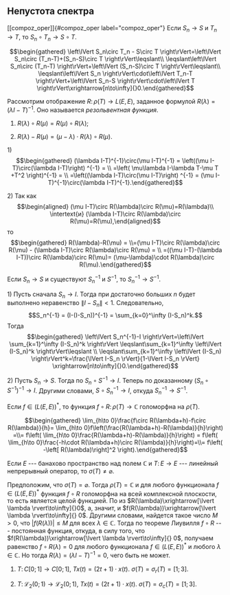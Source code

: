

Непустота спектра
-----------------

[\[compoz\_oper\]]{#compoz_oper label="compoz_oper"} Если $S_n\to S$ и
$T_n\to T$, то $S_n\circ T_n \to S\circ T$.

$$\begin{gathered}
\left\lVert S_n\circ T_n - S\circ T \right\rVert=\left\lVert S_n\circ (T_n-T)+(S_n-S)\circ T \right\rVert\leqslant\\
\leqslant\left\lVert S_n\circ (T_n-T) \right\rVert+\left\lVert (S_n-S)\circ T \right\rVert\leqslant\\
\leqslant\left\lVert S_n \right\rVert\cdot\left\lVert T_n-T \right\rVert+\left\lVert S_n-S \right\rVert\cdot\left\lVert T \right\rVert\xrightarrow[n\to\infty]{}0.\end{gathered}$$

Рассмотрим отображение $R\colon\rho(T)\to L(E,E)$, заданное формулой
$R(\lambda)=(\lambda I-T)^{-1}$. Оно называется *резольвентная функция*.

1.  $R(\lambda)\circ R(\mu) = R(\mu)\circ R(\lambda)$;

2.  $R(\lambda)-R(\mu) = (\mu-\lambda)\cdot R(\lambda)\circ R(\mu)$.

1\) $$\begin{gathered}
(\lambda I-T)^{-1}\circ(\mu I-T)^{-1} = \left((\mu I-T)\circ(\lambda I-T)\right) ^{-1} = \\
=\left( \mu\lambda I-\lambda T-\mu T +T^2 \right)^{-1} = \\
=\left((\lambda I-T)\circ(\mu I-T)\right) ^{-1} = (\mu I-T)^{-1}\circ(\lambda I-T)^{-1}.\end{gathered}$$

2\) Так как $$\begin{aligned}
(\mu I-T)\circ R(\lambda)\circ R(\mu)=R(\lambda)\\
\intertext{и}
(\lambda I-T)\circ R(\lambda)\circ R(\mu)=R(\mu),\end{aligned}$$ то
$$\begin{gathered}
R(\lambda)-R(\mu) = \\=(\mu I-T)\circ R(\lambda)\circ R(\mu) - (\lambda I-T)\circ R(\lambda)\circ R(\mu) = \\
=((\mu I-T)-(\lambda I-T))\circ R(\lambda)\circ R(\mu)= (\mu-\lambda)\cdot R(\lambda)\circ R(\mu).\end{gathered}$$

Если $S_n\to S$ и существуют $S_n^{-1}$ и $S^{-1}$, то
$S_n^{-1}\to S^{-1}$.

1\) Пусть сначала $S_n\to I$. Тогда при достаточно больших $n$ будет
выполнено неравенство $\lVert I-S_n \rVert<1$. Следовательно,
$$S_n^{-1} = (I-(I-S_n))^{-1} = \sum_{k=0}^\infty (I-S_n)^k.$$ Тогда
$$\begin{gathered}
\left\lVert S_n^{-1}-I \right\rVert=\left\lVert \sum_{k=1}^\infty (I-S_n)^k \right\rVert
\leqslant\sum_{k=1}^\infty \left\lVert (I-S_n)^k \right\rVert\leqslant \\
\leqslant\sum_{k=1}^\infty \left\lVert (I-S_n) \right\rVert^k=\frac{\lVert I-S_n \rVert}{1-\lVert I-S_n \rVert}
\xrightarrow[n\to\infty]{}0.\end{gathered}$$

2\) Пусть $S_n\to S$. Тогда по $S_n\circ S^{-1}\to I$. Теперь по
доказанному $(S_n\circ S^{-1})^{-1}\to I$. Другими словами,
$S\circ S_n^{-1}\to I$, откуда $S_n^{-1}\to S^{-1}$.

Если $f\in \bigl(L(E,E)\bigr)^\ast$, то функция
$f\circ R\colon \rho(T)\to\mathbb{C}$ голоморфна на $\rho (T)$.

$$\begin{gathered}
\lim_{h\to 0}\frac{f\circ R(\lambda+h)-f\circ R(\lambda)}{h}=
\lim_{h\to 0}f\left(\frac{R(\lambda+h)-R(\lambda)}{h}\right) =\\=
f\left( \lim_{h\to 0}\frac{R(\lambda+h)-R(\lambda)}{h}\right) = 
f\left( \lim_{h\to 0}\frac{-h\cdot R(\lambda+h)\circ R(\lambda)}{h}\right)=\\=
f\left( -\left[ R(\lambda)\right]^2 \right).\end{gathered}$$

Если $E$ --- банахово пространство над полем $\mathbb{C}$ и
$T\colon E\to E$ --- линейный непрерывный оператор, то
$\sigma (T)\ne \varnothing$.

Предположим, что $\sigma (T) = \varnothing$. Тогда $\rho(T)=\mathbb{C}$
и для любого функционала $f\in \bigl(L(E,E)\bigr)^\ast$ функция
$f\circ R$ голоморфна на всей комплексной плоскости, то есть является
целой функцией. По из
$R(\lambda)\xrightarrow[\lvert \lambda \rvert\to\infty]{}0$, а, значит,
и $f(R(\lambda))\xrightarrow[\lvert \lambda \rvert\to\infty]{} 0$.
Другими словами, найдется такое число $M>0$, что
$\left\lvert f(R(\lambda)) \right\rvert\leqslant M$ для всех
$\lambda\in\mathbb{C}$. Тогда по теореме Лиувилля $f\circ R$ ---
постоянная функция, откуда, в силу того, что
$f(R(\lambda))\xrightarrow[\lvert \lambda \rvert\to\infty]{} 0$,
получаем равенство $f\circ R(\lambda)=0$ для любого функционала
$f\in \bigl(L(E,E)\bigr)^\ast$ и любого $\lambda\in\mathbb{C}$. Но тогда
$R(\lambda)=(\lambda I-T)^{-1} = 0$, чего быть не может.

1)  $T\colon C[0;1]\to C[0;1]$, $Tx(t)= (2t+1)\cdot x(t)$.
    $\sigma(T)=\sigma_r(T)=[1;3]$.

2)  $T\colon \mathcal{L}_2(0;1)\to \mathcal{L}_2(0;1)$,
    $Tx(t)= (2t+1)\cdot x(t)$. $\sigma(T)=\sigma_c(T)=[1;3]$.